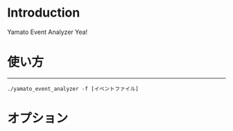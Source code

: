 # Introduction

Yamato Event Analyzer Yea!

# 使い方
---
    ./yamato_event_analyzer -f [イベントファイル]

# オプション


